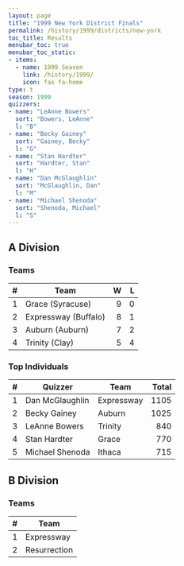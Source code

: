 ```yaml
---
layout: page
title: "1999 New York District Finals"
permalink: /history/1999/districts/new-york
toc_title: Results
menubar_toc: true
menubar_toc_static:
- items:
  - name: 1999 Season
    link: /history/1999/
    icon: fas fa-home
type: t
season: 1999
quizzers:
- name: "LeAnne Bowers"
  sort: "Bowers, LeAnne"
  l: "B"
- name: "Becky Gainey"
  sort: "Gainey, Becky"
  l: "G"
- name: "Stan Hardter"
  sort: "Hardter, Stan"
  l: "H"
- name: "Dan McGlaughlin"
  sort: "McGlaughlin, Dan"
  l: "M"
- name: "Michael Shenoda"
  sort: "Shenoda, Michael"
  l: "S"
---
```


## A Division

### Teams

|    # | Team                 |    W |    L |
| ---: | -------------------- | ---: | ---: |
|    1 | Grace (Syracuse)     |    9 |    0 |
|    2 | Expressway (Buffalo) |    8 |    1 |
|    3 | Auburn (Auburn)      |    7 |    2 |
|    4 | Trinity (Clay)       |    5 |    4 |

### Top Individuals

|    # | Quizzer         | Team       | Total |
| ---: | --------------- | ---------- | ----: |
|    1 | Dan McGlaughlin | Expressway |  1105 |
|    2 | Becky Gainey    | Auburn     |  1025 |
|    3 | LeAnne Bowers   | Trinity    |   840 |
|    4 | Stan Hardter    | Grace      |   770 |
|    5 | Michael Shenoda | Ithaca     |   715 |

## B Division

### Teams

|    # | Team         |
| ---: | ------------ |
|    1 | Expressway   |
|    2 | Resurrection |